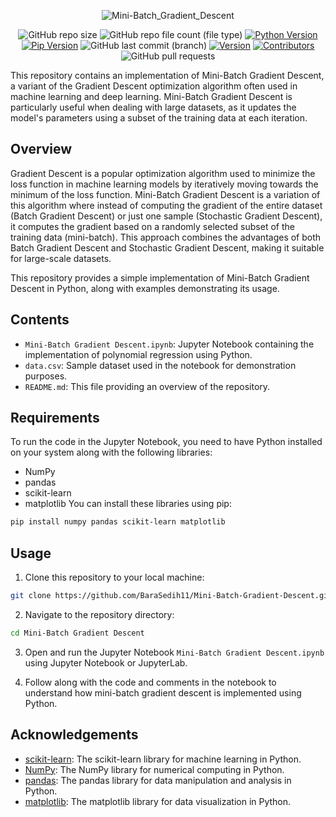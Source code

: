 <div align=center>
  
  ![Mini-Batch_Gradient_Descent](https://github.com/BaraSedih11/Mini-Batch-Gradient-Descent/assets/98843912/8fa085fe-8cef-44fd-9553-92cb59b631ac)


   ![GitHub repo size](https://img.shields.io/github/repo-size/BaraSedih11/mini-batch-gradient-descent) ![GitHub repo file count (file type)](https://img.shields.io/github/directory-file-count/BaraSedih11/mini-batch-gradient-descent) [![Python Version](https://img.shields.io/badge/python-3.8-blue)](https://www.python.org/downloads/release/python-380/)
[![Pip Version](https://img.shields.io/badge/pip-21.0-orange)](https://pypi.org/project/pip/21.0/)
 ![GitHub last commit (branch)](https://img.shields.io/github/last-commit/BaraSedih11/mini-batch-gradient-descent/main)
[![Version](https://img.shields.io/badge/version-v1.0.0-blue)](https://github.com/BaraSedih11/mini-batch-gradient-descent/releases/tag/v1.0.0)
[![Contributors](https://img.shields.io/github/contributors/BaraSedih11/mini-batch-gradient-descent)](https://github.com/BaraSedih11/mini-batch-gradient-descent/graphs/contributors)
![GitHub pull requests](https://img.shields.io/github/issues-pr-raw/BaraSedih11/mini-batch-gradient-descent)
  
</div>

This repository contains an implementation of Mini-Batch Gradient Descent, a variant of the Gradient Descent optimization algorithm often used in machine learning and deep learning. Mini-Batch Gradient Descent is particularly useful when dealing with large datasets, as it updates the model's parameters using a subset of the training data at each iteration.

## Overview

Gradient Descent is a popular optimization algorithm used to minimize the loss function in machine learning models by iteratively moving towards the minimum of the loss function. Mini-Batch Gradient Descent is a variation of this algorithm where instead of computing the gradient of the entire dataset (Batch Gradient Descent) or just one sample (Stochastic Gradient Descent), it computes the gradient based on a randomly selected subset of the training data (mini-batch). This approach combines the advantages of both Batch Gradient Descent and Stochastic Gradient Descent, making it suitable for large-scale datasets.

This repository provides a simple implementation of Mini-Batch Gradient Descent in Python, along with examples demonstrating its usage.

## Contents

- `Mini-Batch Gradient Descent.ipynb`: Jupyter Notebook containing the implementation of polynomial regression using Python.
- `data.csv`: Sample dataset used in the notebook for demonstration purposes.
- `README.md`: This file providing an overview of the repository.


## Requirements
To run the code in the Jupyter Notebook, you need to have Python installed on your system along with the following libraries:

* NumPy
* pandas
* scikit-learn
* matplotlib
You can install these libraries using pip:

```bash
pip install numpy pandas scikit-learn matplotlib
```

## Usage

1. Clone this repository to your local machine:

```bash
git clone https://github.com/BaraSedih11/Mini-Batch-Gradient-Descent.git
```

2. Navigate to the repository directory:

```bash
cd Mini-Batch Gradient Descent
```

3. Open and run the Jupyter Notebook `Mini-Batch Gradient Descent.ipynb` using Jupyter Notebook or JupyterLab.

4. Follow along with the code and comments in the notebook to understand how mini-batch gradient descent is implemented using Python.


## Acknowledgements

- [scikit-learn](https://scikit-learn.org/): The scikit-learn library for machine learning in Python.
- [NumPy](https://numpy.org/): The NumPy library for numerical computing in Python.
- [pandas](https://pandas.pydata.org/): The pandas library for data manipulation and analysis in Python.
- [matplotlib](https://matplotlib.org/): The matplotlib library for data visualization in Python.
